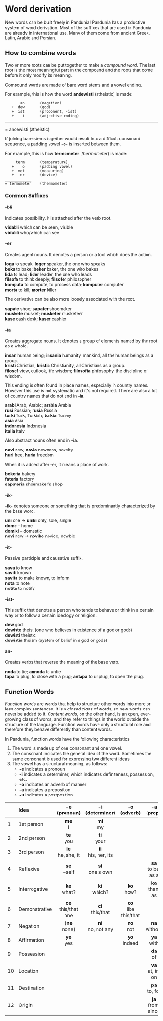 # Word derivation

New words can be built freely in Pandunia!
Pandunia has a productive system of word derivation.
Most of the suffixes that are used in Pandunia are already in international use.
Many of them come from ancient Greek, Latin, Arabic and Persian.

## How to combine words

Two or more roots can be put together to make a _compound word_.
The last root is the most meaningful part in the compound
and the roots that come before it only modify its meaning.

Compound words are made of bare word stems and a vowel ending.

For example, this is how the word **andewisti** (atheistic) is made:

           an       (negation)
       +  dew       (god)
       +  ist       (proponent, -ist)
       +    i       (adjective ending)
   _____________
   = andewisti      (atheistic)

If joining bare stems together would result into a difficult consonant sequence,
a padding vowel **-o-** is inserted between them.

For example, this is how **termometer** (_thermometer_) is made:

         term       (temperature)
       +    o       (padding vowel)
       +  met       (measuring)
       +   er       (device)
    ____________
    = termometer    (thermometer)


### Common Suffixes

#### -bli

Indicates possibility. It is attached after the verb root.

**vidabli** which can be seen, visible  
**vidubli** who/which can see

#### -er

Creates agent nouns. It denotes a person or a tool which does the action.

**loga** to speak; **loger** speaker, the one who speaks  
**beka** to bake; **beker** baker, the one who bakes  
**lida** to lead; **lider** leader, the one who leads  
**filsofa** to think deeply; **filsofer** philosopher  
**komputa** to compute, to process data; **komputer** computer  
**morta** to kill; **morter** killer  

The derivative can be also more loosely associated with the root.

**sapate** shoe; **sapater** shoemaker  
**muskete** musket; **musketer** musketeer  
**kase** cash desk; **kaser** cashier  

#### -ia

Creates aggregate nouns. It denotes a group of elements named by the
root as a whole.

**insan** human being; **insania** humanity, mankind, all the human beings as a group.  
**kristi** Christian, **kristia** Christianity, all Christians as a group.  
**filosof** view, outlook, life wisdom; **filosofia** philosophy, the discipline of wisdom.  

This ending is often found in place names, especially in country
names. However this use is not systematic and it's not required. There
are also a lot of country names that do not end in **-ia**.

**arabi** Arab, Arabic; **arabia** Arabia  
**rusi** Russian; **rusia** Russia  
**turki** Turk, Turkish; **turkia** Turkey  
**asia** Asia  
**indonesia** Indonesia  
**italia** Italy  

Also abstract nouns often end in **-ia**.

**novi** new, **novia** newness, novelty  
**huri** free, **huria** freedom

When it is added after -er, it means a place of work.

**bekeria** bakery  
**fateria** factory  
**sapateria** shoemaker's shop  

#### -ik-

**-ik-**
denotes someone or something that is predominantly characterized by the base word.

**uni**
one
→ **uniki**
only, sole, single  
**dome**
– home  
**domiki**
– domestic  
**novi**
new
→ **novike**
novice, newbie


#### -it-

Passive participle and causative suffix.

**sava** to know  
**saviti** known  
**savita** to make known, to inform  
**nota** to note  
**notita** to notify  

#### -ist-

This suffix that denotes a person who tends to behave or think in a
certain way or to follow a certain ideology or religion.

**dew** god  
**dewiste** theist (one who believes in existence of a god or gods)  
**dewisti** theistic  
**dewistia** theism (system of belief in a god or gods)  

#### an-

Creates verbs that reverse the meaning of the base verb.

**noda** to tie; **annoda** to untie  
**tapa** to plug, to close with a plug; **antapa** to unplug, to open the plug.  

## Function Words

_Function words_ are words that help to structure other words into more or less complex sentences.
It is a _closed class_ of words, so new words can never be added to it.
_Content words_, on the other hand, is an open, ever-growing class of words,
and they refer to things in the world outside the structure of the language.
Function words have only a structural role
and therefore they behave differently than content words.

In Pandunia, function words have the following characteristics:

1. The word is made up of one consonant and one vowel.
2. The consonant indicates the general idea of the word.
   Sometimes the same consonant is used for expressing two different ideas.
3. The vowel has a structural meaning, as follows:
    - **-e** indicates a pronoun
    - **-i** indicates a determiner,
      which indicates definiteness, possession, etc.
    - **-o** indicates an adverb of manner
    - **-a** indicates a preposition
    - **-u** indicates a postposition

|  | Idea          | -e (pronoun)           | -i (determiner)        | -o (adverb)            | -a (prep.)             | -u (postp.)            |
|--|:--------------|:----------------------:|:----------------------:|:----------------------:|:----------------------:|:----------------------:|
| 1| 1st person    | **me**<br>I            | **mi**<br>my           |                        |                        |                        |
| 2| 2nd person    | **te**<br>you          | **ti**<br>your         |                        |                        |                        |
| 3| 3rd person    | **le**<br>he, she, it  | **li**<br>his, her, its|                        |                        |                        |
| 4| Reflexive     | **se**<br>~self        | **si**<br>one's own    |                        |**sa**<br>to be; as a   |                        |
| 5| Interrogative | **ke**<br>what?        | **ki**<br>which?       | **ko**<br>how?         | **ka**<br>than, as     |                        |
| 6| Demonstrative | **ce**<br>this/that one| **ci**<br>this/that    |**co**<br>like this/that|                        |                        |
| 7| Negation      |(**ne**<br>none)        | **ni**<br>no, not any  | **no**<br>not          | **na**<br>without      |                        |
| 8| Affirmation   | **ye**<br>yes          |                        | **yo**<br>indeed       | **ya**<br>with         |                        |
| 9| Possession    |                        |                        |                        | **da**<br>of           | **du**<br>'s           |
|10| Location      |                        |                        |                        | **va**<br>at, in, on   |                        |
|11| Destination   |                        |                        |                        | **pa**<br>to, for      |                        |
|12| Origin        |                        |                        |                        | **ja**<br>from, since  |                        |

